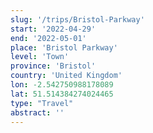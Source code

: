 ```yaml
---
slug: '/trips/Bristol-Parkway'
start: '2022-04-29'
end: '2022-05-01'
place: 'Bristol Parkway'
level: 'Town'
province: 'Bristol'
country: 'United Kingdom'
lon: -2.542750988178089
lat: 51.514384274024465
type: "Travel"
abstract: ''
---
```


